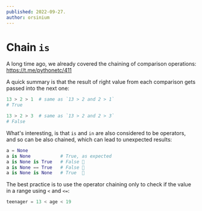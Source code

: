 ```yaml
---
published: 2022-09-27.
author: orsinium
---
```


# Chain `is`

A long time ago, we already covered the chaining of comparison operations:
<https://t.me/pythonetc/411>

A quick summary is that the result of right value from each comparison gets passed into the next one:

```python
13 > 2 > 1  # same as `13 > 2 and 2 > 1`
# True

13 > 2 > 3  # same as `13 > 2 and 2 > 3`
# False
```

What's interesting, is that `is` and `in` are also considered to be operators, and so can be also chained, which can lead to unexpected results:

```python
a = None
a is None           # True, as expected
a is None is True   # False 🤔
a is None == True   # False 🤔
a is None is None   # True  🤯
```

The best practice is to use the operator chaining only to check if the value in a range using `<` and `<=`:

```python
teenager = 13 < age < 19
```
